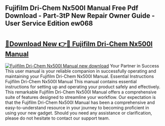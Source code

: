 ## Fujifilm Dri-Chem Nx500I Manual Free Pdf Download - Part-3tP New Repair Owner Guide - User Service Edition ew068

# <h2><a href="http://bc98126.oget.top/?id=Fujifilm+Dri-Chem+Nx500I+Manual">🔗Download New 👉🔴 Fujifilm Dri-Chem Nx500I Manual</a></h2>

[![Fujifilm Dri-Chem Nx500I Manual new download](https://i.imgur.com/5g1atiW.png)](http://bc98126.oget.top/?id=Fujifilm+Dri-Chem+Nx500I+Manual)
Your Partner in Success This user manual is your reliable companion in successfully operating and maintaining your Fujifilm Dri-Chem Nx500I Manual. Essential Instructions Fujifilm Dri-Chem Nx500I Manual This manual contains essential instructions for setting up and operating your product safely and effectively. This remarkable Fujifilm Dri-Chem Nx500I Manual offers a comprehensive suite of features designed to streamline your workflow. Our expectation is that the Fujifilm Dri-Chem Nx500I Manual has been a comprehensive and easy-to-understand resource in your journey to becoming proficient in using your new gadget. Should you need any assistance or clarification, please do not hesitate to contact our support team.
